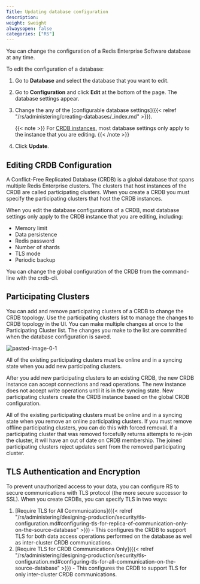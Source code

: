 ```yaml
---
Title: Updating database configuration
description:
weight: $weight
alwaysopen: false
categories: ["RS"]
---
```

You can change the configuration of a Redis Enterprise Software database at any time.

To edit the configuration of a database:

1. Go to **Database** and select the database that you want to edit.
1. Go to **Configuration** and click **Edit** at the bottom of the page.
    The database settings appear.
1. Change the any of the [configurable database settings]({{< relref "/rs/administering/creating-databases/_index.md" >}}).

    {{< note >}}
For [CRDB instances](#updating-crdb-configuration), most database settings only apply to the instance that you are editing.
    {{< /note >}}

1. Click **Update**.

## Editing CRDB Configuration

A Conflict-Free Replicated Database (CRDB) is a global database that spans multiple Redis Enterprise clusters.
The clusters that host instances of the CRDB are called participating clusters.
When you create a CRDB you must specify the participating clusters that host the CRDB instances.

When you edit the database configurations of a CRDB,
most database settings only apply to the CRDB instance that you are editing, including:

- Memory limit
- Data persistence
- Redis password
- Number of shards
- TLS mode
- Periodic backup

You can change the global configuration of the CRDB from the command-line with the crdb-cli.

## Participating Clusters

You can add and remove participating clusters of a CRDB to change the CRDB topology.
Use the participating clusters list to manage the changes to CRDB topology in the UI.
You can make multiple changes at once to the Participating Cluster list.
The changes you make to the list are committed when the database configuration is saved.

![pasted-image-0-1](/images/rs/pasted-image-0-1.png?width=1534&height=233)

All of the existing participating clusters must be online and in a syncing state when you add new participating clusters.

After you add new participating clusters to an existing CRDB,
the new CRDB instance can accept connections and read operations.
The new instance does not accept write operations until it is in the syncing state.
New participating clusters create the CRDB instance based on the global CRDB configuration.

All of the existing participating clusters must be online and in a syncing state when you remove an online participating clusters.
If you must remove offline participating clusters, you can do this with forced removal.
If a participating cluster that was removed forcefully returns attempts to re-join the cluster,
it will have an out of date on CRDB membership.
The joined participating clusters reject updates sent from the removed participating cluster.

## TLS Authentication and Encryption

To prevent unauthorized access to your data, you can configure RS to secure communications with TLS protocol
(the more secure successor to SSL).
When you create CRDBs, you can specify TLS in two ways:

1. [Require TLS for All Communications]({{< relref "/rs/administering/designing-production/security/tls-configuration.md#configuring-tls-for-replica-of-communication-only-on-the-source-database" >}}) -
    This configures the CRDB to support TLS for both data access operations performed
    on the database as well as inter-cluster CRDB communications.
1. [Require TLS for CRDB Communications Only]({{< relref "/rs/administering/designing-production/security/tls-configuration.md#configuring-tls-for-all-communication-on-the-source-database" >}}) -
    This configures the CRDB to support TLS for only inter-cluster CRDB communications.
